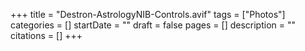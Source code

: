 +++
title = "Destron-AstrologyNIB-Controls.avif"
tags = ["Photos"]
categories = []
startDate = ""
draft = false
pages = []
description = ""
citations = []
+++
